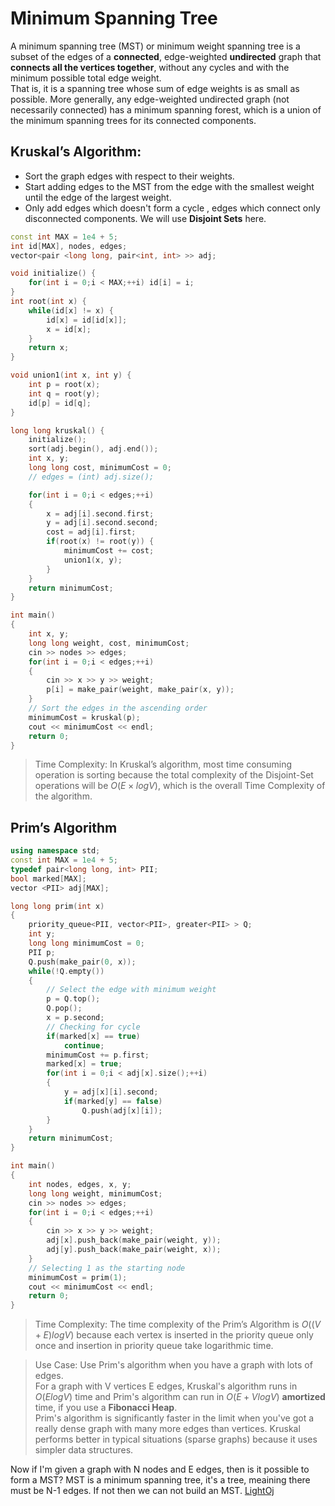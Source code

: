 # Minimum Spanning Tree

A minimum spanning tree (MST) or minimum weight spanning tree is a subset of the edges of a **connected**, edge-weighted __**undirected**__ graph that **connects all the vertices together**, without any cycles and with the minimum possible total edge weight.<br>
That is, it is a spanning tree whose sum of edge weights is as small as possible. More generally, any edge-weighted undirected graph (not necessarily connected) has a minimum spanning forest, which is a union of the minimum spanning trees for its connected components.<br>

## Kruskal’s Algorithm:
* Sort the graph edges with respect to their weights.
* Start adding edges to the MST from the edge with the smallest weight until the edge of the largest weight.
* Only add edges which doesn't form a cycle , edges which connect only disconnected components. We will use **Disjoint Sets** here.

```cpp
const int MAX = 1e4 + 5;
int id[MAX], nodes, edges;
vector<pair <long long, pair<int, int> >> adj;

void initialize() {
    for(int i = 0;i < MAX;++i) id[i] = i;
}
int root(int x) {
    while(id[x] != x) {
        id[x] = id[id[x]];
        x = id[x];
    }
    return x;
}

void union1(int x, int y) {
    int p = root(x);
    int q = root(y);
    id[p] = id[q];
}

long long kruskal() {
    initialize();
    sort(adj.begin(), adj.end());
    int x, y;
    long long cost, minimumCost = 0;
    // edges = (int) adj.size();

    for(int i = 0;i < edges;++i)
    {
        x = adj[i].second.first;
        y = adj[i].second.second;
        cost = adj[i].first;
        if(root(x) != root(y)) {
            minimumCost += cost;
            union1(x, y);
        }    
    }
    return minimumCost;
}

int main()
{
    int x, y;
    long long weight, cost, minimumCost;
    cin >> nodes >> edges;
    for(int i = 0;i < edges;++i)
    {
        cin >> x >> y >> weight;
        p[i] = make_pair(weight, make_pair(x, y));
    }
    // Sort the edges in the ascending order
    minimumCost = kruskal(p);
    cout << minimumCost << endl;
    return 0;
}
```
> Time Complexity: In Kruskal’s algorithm, most time consuming operation is sorting because the total complexity of the Disjoint-Set operations will be $O(E \times logV)$, which is the overall Time Complexity of the algorithm.

## Prim’s Algorithm

```cpp
using namespace std;
const int MAX = 1e4 + 5;
typedef pair<long long, int> PII;
bool marked[MAX];
vector <PII> adj[MAX];

long long prim(int x)
{
    priority_queue<PII, vector<PII>, greater<PII> > Q;
    int y;
    long long minimumCost = 0;
    PII p;
    Q.push(make_pair(0, x));
    while(!Q.empty())
    {
        // Select the edge with minimum weight
        p = Q.top();
        Q.pop();
        x = p.second;
        // Checking for cycle
        if(marked[x] == true)
            continue;
        minimumCost += p.first;
        marked[x] = true;
        for(int i = 0;i < adj[x].size();++i)
        {
            y = adj[x][i].second;
            if(marked[y] == false)
                Q.push(adj[x][i]);
        }
    }
    return minimumCost;
}

int main()
{
    int nodes, edges, x, y;
    long long weight, minimumCost;
    cin >> nodes >> edges;
    for(int i = 0;i < edges;++i)
    {
        cin >> x >> y >> weight;
        adj[x].push_back(make_pair(weight, y));
        adj[y].push_back(make_pair(weight, x));
    }
    // Selecting 1 as the starting node
    minimumCost = prim(1);
    cout << minimumCost << endl;
    return 0;
}
```

> Time Complexity: The time complexity of the Prim’s Algorithm is $O((V+E)logV)$ because each vertex is inserted in the priority queue only once and insertion in priority queue take logarithmic time.

> Use Case: Use Prim's algorithm when you have a graph with lots of edges.<br>For a graph with V vertices E edges, Kruskal's algorithm runs in $O(E log V)$ time and Prim's algorithm can run in $O(E + V log V)$ **amortized** time, if you use a **Fibonacci Heap**. <br>Prim's algorithm is significantly faster in the limit when you've got a really dense graph with many more edges than vertices. Kruskal performs better in typical situations (sparse graphs) because it uses simpler data structures.

Now if I'm given a graph with N nodes and E edges, then is it possible to form a MST? MST is a minimum spanning tree, it's a tree, meaining there must be N-1 edges. If not then we can not build an MST. [LightOj](https://vjudge.net/contest/305942?fbclid=IwAR35XjWI1zZ8T8xccTJx62NzilQ6xZeikSJ3gxDzva1c33J0K8K1PXnv6ME#problem/F)
